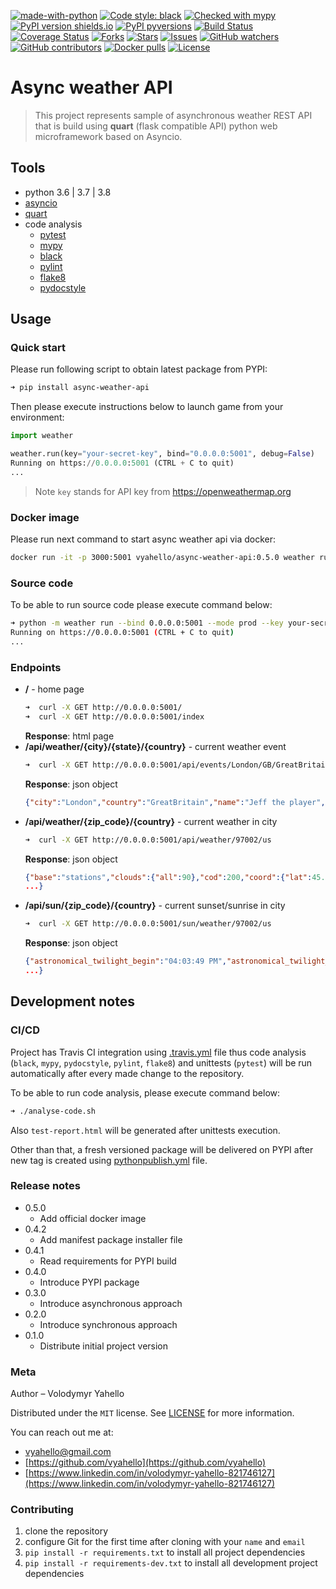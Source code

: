 [![made-with-python](https://img.shields.io/badge/Made%20with-Python-1f425f.svg)](https://www.python.org/)
[![Code style: black](https://img.shields.io/badge/code%20style-black-000000.svg)](https://github.com/psf/black)
[![Checked with mypy](http://www.mypy-lang.org/static/mypy_badge.svg)](http://mypy-lang.org/)
[![PyPI version shields.io](https://img.shields.io/pypi/v/async-weather-api.svg)](https://pypi.python.org/pypi/async-weather-api/)
[![PyPI pyversions](https://img.shields.io/pypi/pyversions/async-weather-api.svg)](https://pypi.python.org/pypi/async-weather-api/)
[![Build Status](https://travis-ci.org/vyahello/async-weather-api.svg?branch=master)](https://travis-ci.org/vyahello/async-weather-api)
[![Coverage Status](https://coveralls.io/repos/github/vyahello/async-weather-api/badge.svg?branch=master)](https://coveralls.io/github/vyahello/async-weather-api?branch=master)
[![Forks](https://img.shields.io/github/forks/vyahello/async-weather-api)](https://github.com/vyahello/async-weather-api/network/members)
[![Stars](https://img.shields.io/github/stars/vyahello/async-weather-api)](https://github.com/vyahello/async-weather-api/stargazers)
[![Issues](https://img.shields.io/github/issues/vyahello/async-weather-api)](https://github.com/vyahello/async-weather-api/issues)
[![GitHub watchers](https://img.shields.io/github/watchers/vyahello/async-weather-api.svg)](https://GitHub.com/vyahello/async-weather-api/graphs/watchers/)
[![GitHub contributors](https://img.shields.io/github/contributors/vyahello/async-weather-api.svg)](https://GitHub.com/vyahello/async-weather-api/graphs/contributors/)
[![Docker pulls](https://img.shields.io/docker/pulls/vyahello/async-weather-api.svg)](https://hub.docker.com/repository/docker/vyahello/async-weather-api)
[![License](https://img.shields.io/badge/license-MIT-green.svg)](LICENSE.md)

# Async weather API
> This project represents sample of asynchronous weather REST API that is build using **quart** (flask compatible API) python web microframework based on Asyncio.


## Tools
- python 3.6 | 3.7 | 3.8
- [asyncio](https://docs.python.org/3/library/asyncio.html)
- [quart](https://pgjones.gitlab.io/quart/)
- code analysis
  - [pytest](https://pypi.org/project/pytest/)
  - [mypy](http://mypy.readthedocs.io/en/latest)
  - [black](https://black.readthedocs.io/en/stable/)
  - [pylint](https://www.pylint.org/)
  - [flake8](http://flake8.pycqa.org/en/latest/)
  - [pydocstyle](http://www.pydocstyle.org/)

## Usage

### Quick start

Please run following script to obtain latest package from PYPI:
```bash
➜ pip install async-weather-api
```

Then please execute instructions below to launch game from your environment:
```python
import weather

weather.run(key="your-secret-key", bind="0.0.0.0:5001", debug=False)
Running on https://0.0.0.0:5001 (CTRL + C to quit)
...
```
> Note `key` stands for API key from https://openweathermap.org

### Docker image

Please run next command to start async weather api via docker:
```bash
docker run -it -p 3000:5001 vyahello/async-weather-api:0.5.0 weather run --bind 0.0.0.0:5001 --mode prod --key <secret-key>
```

### Source code

To be able to run source code please execute command below:
```bash
➜ python -m weather run --bind 0.0.0.0:5001 --mode prod --key your-secret-key
Running on https://0.0.0.0:5001 (CTRL + C to quit)
...
```

### Endpoints
- **/** - home page
  ```bash
  ➜  curl -X GET http://0.0.0.0:5001/ 
  ➜  curl -X GET http://0.0.0.0:5001/index 
  ```
  **Response**: html page
- **/api/weather/{city}/{state}/{country}** - current weather event
    ```bash
  ➜  curl -X GET http://0.0.0.0:5001/api/events/London/GB/GreatBritain
  ```
  **Response**: json object
  ```json
  {"city":"London","country":"GreatBritain","name":"Jeff the player","state":"GB"}
  ```
- **/api/weather/{zip_code}/{country}** - current weather in city
  ```bash
  ➜  curl -X GET http://0.0.0.0:5001/api/weather/97002/us
  ```
  **Response**: json object
  ```json
  {"base":"stations","clouds":{"all":90},"cod":200,"coord":{"lat":45.23,"lon":-122.8},
  ...}
  ```
- **/api/sun/{zip_code}/{country}** - current sunset/sunrise in city
  ```bash
  ➜  curl -X GET http://0.0.0.0:5001/sun/weather/97002/us
  ```
  **Response**: json object
  ```json
  {"astronomical_twilight_begin":"04:03:49 PM","astronomical_twilight_end":"04:29:50 AM",
  ...}
  ```

## Development notes

### CI/CD

Project has Travis CI integration using [.travis.yml](.travis.yml) file thus code analysis (`black`, `mypy`, `pydocstyle`, `pylint`, `flake8`) and unittests (`pytest`) will be run automatically
after every made change to the repository.

To be able to run code analysis, please execute command below:
```bash
➜ ./analyse-code.sh
```
Also `test-report.html` will be generated after unittests execution.

Other than that, a fresh versioned package will be delivered on PYPI after new tag is created using [pythonpublish.yml](.github/workflows/pythonpublish.yml) file.

### Release notes

* 0.5.0
  * Add official docker image
* 0.4.2 
  * Add manifest package installer file
* 0.4.1
  * Read requirements for PYPI build
* 0.4.0
  * Introduce PYPI package
* 0.3.0
  * Introduce asynchronous approach
* 0.2.0
  * Introduce synchronous approach
* 0.1.0
  * Distribute initial project version

### Meta

Author – Volodymyr Yahello

Distributed under the `MIT` license. See [LICENSE](LICENSE.md) for more information.

You can reach out me at:
* [vyahello@gmail.com](vyahello@gmail.com)
* [https://github.com/vyahello](https://github.com/vyahello)
* [https://www.linkedin.com/in/volodymyr-yahello-821746127](https://www.linkedin.com/in/volodymyr-yahello-821746127)

### Contributing
1. clone the repository
2. configure Git for the first time after cloning with your `name` and `email`
3. `pip install -r requirements.txt` to install all project dependencies
3. `pip install -r requirements-dev.txt` to install all development project dependencies
